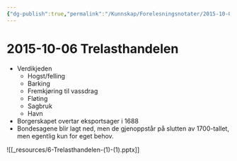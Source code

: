 ```yaml
---
{"dg-publish":true,"permalink":"/Kunnskap/Forelesningsnotater/2015-10-06 Trelasthandelen/","tags":["hi110","forelesning"]}
---
```



# 2015-10-06 Trelasthandelen
* Verdikjeden
	* Hogst/felling
	* Barking
	* Fremkjøring til vassdrag
	* Fløting
	* Sagbruk
	* Havn
* Borgerskapet overtar eksportsager i 1688
* Bondesagene blir lagt ned, men de gjenoppstår på slutten av 1700-tallet, men egentlig kun for eget behov.

![[_resources/6-Trelasthandelen-(1)-(1).pptx]]
